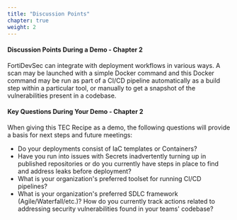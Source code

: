 ```yaml
---
title: "Discussion Points"
chapter: true
weight: 2 
---
```


#### Discussion Points During a Demo - Chapter 2

FortiDevSec can integrate with deployment workflows in various ways. A scan may be launched with a simple Docker command and this Docker command may be run as part of a CI/CD pipeline automatically as a build step within a particular tool, or manually to get a snapshot of the vulnerabilities present in a codebase.

#### Key Questions During Your Demo - Chapter 2

When giving this TEC Recipe as a demo, the following questions will provide a basis for next steps and future meetings:

* Do your deployments consist of IaC templates or Containers?
* Have you run into issues with Secrets inadvertently turning up in published repositories or do you currently have steps in place to find and address leaks before deployment?
* What is your organization's preferred toolset for running CI/CD pipelines?
* What is your organization's preferred SDLC framework (Agile/Waterfall/etc.)? How do you currently track actions related to addressing security vulnerabilities found in your teams' codebase?
